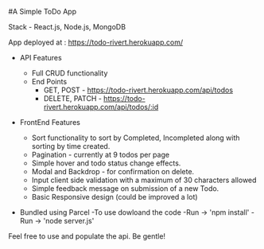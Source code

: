 #A Simple ToDo App

Stack - React.js, Node.js, MongoDB

App deployed at : https://todo-rivert.herokuapp.com/

- API Features

  - Full CRUD functionality
  - End Points
    - GET, POST - https://todo-rivert.herokuapp.com/api/todos
    - DELETE, PATCH - https://todo-rivert.herokuapp.com/api/todos/:id

- FrontEnd Features

  - Sort functionality to sort by Completed, Incompleted along with sorting by time created.
  - Pagination - currently at 9 todos per page
  - Simple hover and todo status change effects.
  - Modal and Backdrop - for confirmation on delete.
  - Input client side validation with a maximum of 30 characters allowed
  - Simple feedback message on submission of a new Todo.
  - Basic Responsive design (could be improved a lot)

- Bundled using Parcel
  -To use dowloand the code
  -Run -> 'npm install'
  -Run -> 'node server.js'

Feel free to use and populate the api. Be gentle!
